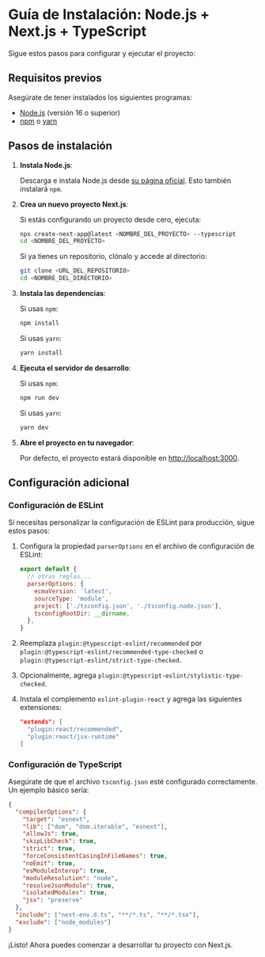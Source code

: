 # Guía de Instalación: Node.js + Next.js + TypeScript

Sigue estos pasos para configurar y ejecutar el proyecto:

## Requisitos previos

Asegúrate de tener instalados los siguientes programas:

- [Node.js](https://nodejs.org/) (versión 16 o superior)
- [npm](https://www.npmjs.com/) o [yarn](https://yarnpkg.com/)

## Pasos de instalación

1. **Instala Node.js**:

   Descarga e instala Node.js desde [su página oficial](https://nodejs.org/). Esto también instalará `npm`.

2. **Crea un nuevo proyecto Next.js**:

   Si estás configurando un proyecto desde cero, ejecuta:

   ```bash
   npx create-next-app@latest <NOMBRE_DEL_PROYECTO> --typescript
   cd <NOMBRE_DEL_PROYECTO>
   ```

   Si ya tienes un repositorio, clónalo y accede al directorio:

   ```bash
   git clone <URL_DEL_REPOSITORIO>
   cd <NOMBRE_DEL_DIRECTORIO>
   ```

3. **Instala las dependencias**:

   Si usas `npm`:

   ```bash
   npm install
   ```

   Si usas `yarn`:

   ```bash
   yarn install
   ```

4. **Ejecuta el servidor de desarrollo**:

   Si usas `npm`:

   ```bash
   npm run dev
   ```

   Si usas `yarn`:

   ```bash
   yarn dev
   ```

5. **Abre el proyecto en tu navegador**:

   Por defecto, el proyecto estará disponible en [http://localhost:3000](http://localhost:3000).

## Configuración adicional

### Configuración de ESLint

Si necesitas personalizar la configuración de ESLint para producción, sigue estos pasos:

1. Configura la propiedad `parserOptions` en el archivo de configuración de ESLint:

   ```js
   export default {
     // otras reglas...
     parserOptions: {
       ecmaVersion: 'latest',
       sourceType: 'module',
       project: ['./tsconfig.json', './tsconfig.node.json'],
       tsconfigRootDir: __dirname,
     },
   }
   ```

2. Reemplaza `plugin:@typescript-eslint/recommended` por `plugin:@typescript-eslint/recommended-type-checked` o `plugin:@typescript-eslint/strict-type-checked`.

3. Opcionalmente, agrega `plugin:@typescript-eslint/stylistic-type-checked`.

4. Instala el complemento `eslint-plugin-react` y agrega las siguientes extensiones:

   ```json
   "extends": [
     "plugin:react/recommended",
     "plugin:react/jsx-runtime"
   ]
   ```

### Configuración de TypeScript

Asegúrate de que el archivo `tsconfig.json` esté configurado correctamente. Un ejemplo básico sería:

```json
{
  "compilerOptions": {
    "target": "esnext",
    "lib": ["dom", "dom.iterable", "esnext"],
    "allowJs": true,
    "skipLibCheck": true,
    "strict": true,
    "forceConsistentCasingInFileNames": true,
    "noEmit": true,
    "esModuleInterop": true,
    "moduleResolution": "node",
    "resolveJsonModule": true,
    "isolatedModules": true,
    "jsx": "preserve"
  },
  "include": ["next-env.d.ts", "**/*.ts", "**/*.tsx"],
  "exclude": ["node_modules"]
}
```

¡Listo! Ahora puedes comenzar a desarrollar tu proyecto con Next.js.
